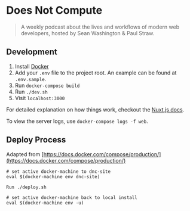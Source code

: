 # Does Not Compute

> A weekly podcast about the lives and workflows of modern web developers, hosted by Sean Washington & Paul Straw.

## Development

1. Install [Docker](https://www.docker.com/)
2. Add your `.env` file to the project root. An example can be found at `.env.sample`.
3. Run `docker-compose build`
4. Run `./dev.sh`
5. Visit `localhost:3000`

For detailed explanation on how things work, checkout the [Nuxt.js docs](https://github.com/nuxt/nuxt.js).

To view the server logs, use `docker-compose logs -f web`.

## Deploy Process

Adapted from [https://docs.docker.com/compose/production/](https://docs.docker.com/compose/production/)

```shell
# set active docker-machine to dnc-site
eval $(docker-machine env dnc-site)

Run ./deploy.sh

# set active docker-machine back to local install
eval $(docker-machine env -u)
```
